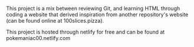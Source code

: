 This project is a mix between reviewing Git, and learning HTML through coding a website that derived inspiration from another repository's website (can be found online at 100slices.pizza).

This project is hosted through netlify for free and can be found at pokemaniac00.netlify.com
